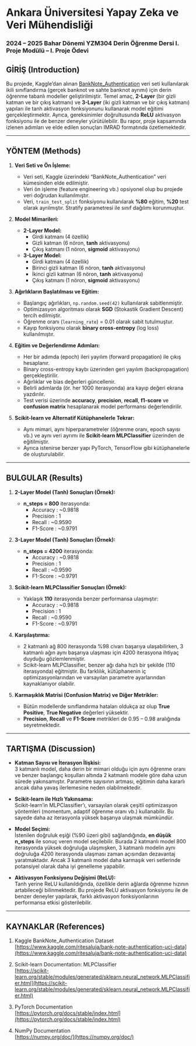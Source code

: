 # Ankara Üniversitesi Yapay Zeka ve Veri Mühendisliği

### 2024 – 2025 Bahar Dönemi YZM304 Derin Öğrenme Dersi I. Proje Modülü – I. Proje Ödevi

## GİRİŞ (Introduction)

Bu projede, Kaggle’dan
alınan [BankNote_Authentication](https://www.kaggle.com/ritesaluja/bank-note-authentication-uci-data) veri seti
kullanılarak ikili sınıflandırma (gerçek banknot ve sahte banknot ayrımı) için derin öğrenme tabanlı modeller
geliştirilmiştir. Temel amaç, **2-Layer** (bir gizli katman ve bir çıkış katmanı) ve **3-Layer** (iki gizli katman ve
bir çıkış katmanı) yapıları ile tanh aktivasyon fonksiyonunu kullanarak model eğitimi gerçekleştirmektir. Ayrıca,
gereksinimler doğrultusunda **ReLU** aktivasyon fonksiyonu ile de benzer deneyler yürütülebilir. Bu rapor, proje
kapsamında izlenen adımları ve elde edilen sonuçları IMRAD formatında özetlemektedir.

---

## YÖNTEM (Methods)

1. **Veri Seti ve Ön İşleme:**
    - Veri seti, Kaggle üzerindeki “BankNote_Authentication” veri kümesinden elde edilmiştir.
    - Veri ön işleme (feature engineering vb.) opsiyonel olup bu projede veri doğrudan kullanılmıştır.
    - Veri, `train_test_split` fonksiyonu kullanılarak **%80** eğitim, **%20** test olarak ayrılmıştır. Stratify
      parametresi ile sınıf dağılımı korunmuştur.

2. **Model Mimarileri:**
    - **2-Layer Model:**
        - Girdi katmanı (4 özellik)
        - Gizli katman (6 nöron, **tanh** aktivasyonu)
        - Çıkış katmanı (1 nöron, **sigmoid** aktivasyonu)
    - **3-Layer Model:**
        - Girdi katmanı (4 özellik)
        - Birinci gizli katman (6 nöron, **tanh** aktivasyonu)
        - İkinci gizli katman (6 nöron, **tanh** aktivasyonu)
        - Çıkış katmanı (1 nöron, **sigmoid** aktivasyonu)

3. **Ağırlıkların Başlatılması ve Eğitim:**
    - Başlangıç ağırlıkları, `np.random.seed(42)` kullanılarak sabitlenmiştir.
    - Optimizasyon algoritması olarak **SGD** (Stokastik Gradient Descent) tercih edilmiştir.
    - Öğrenme oranı (`learning_rate`) = 0.01 olarak sabit tutulmuştur.
    - Kayıp fonksiyonu olarak **binary cross-entropy** (log loss) kullanılmıştır.

4. **Eğitim ve Değerlendirme Adımları:**
    - Her bir adımda (epoch) ileri yayılım (forward propagation) ile çıkış hesaplanır.
    - Binary cross-entropy kaybı üzerinden geri yayılım (backpropagation) gerçekleştirilir.
    - Ağırlıklar ve bias değerleri güncellenir.
    - Belirli adımlarda (ör. her 1000 iterasyonda) ara kayıp değeri ekrana yazdırılır.
    - Test verisi üzerinde **accuracy**, **precision**, **recall**, **f1-score** ve **confusion matrix** hesaplanarak
      model performansı değerlendirilir.

5. **Scikit-learn ve Alternatif Kütüphanelerle Tekrar:**
    - Aynı mimari, aynı hiperparametreler (öğrenme oranı, epoch sayısı vb.) ve aynı veri ayrımı ile **Scikit-learn
      MLPClassifier** üzerinden de eğitilmiştir.
    - Ayrıca istenirse benzer yapı PyTorch, TensorFlow gibi kütüphanelerle de oluşturulabilir.

---

## BULGULAR (Results)

1. **2-Layer Model (Tanh) Sonuçları (Örnek):**
    - **n_steps = 800** iterasyonda:
        - Accuracy  : ~0.9818
        - Precision : 1
        - Recall    : ~0.9590
        - F1-Score  : ~0.9791

2. **3-Layer Model (Tanh) Sonuçları (Örnek):**
    - **n_steps = 4200** iterasyonda:
        - Accuracy  : ~0.9818
        - Precision : 1
        - Recall    : ~0.9590
        - F1-Score  : ~0.9791

3. **Scikit-learn MLPClassifier Sonuçları (Örnek):**
    - Yaklaşık **110** iterasyonda benzer performansa ulaşmıştır:
        - Accuracy  : ~0.9818
        - Precision : 1
        - Recall    : ~0.9590
        - F1-Score  : ~0.9791

4. **Karşılaştırma:**
    - 2 katmanlı ağ 800 iterasyonda %98 civarı başarıya ulaşabilirken, 3 katmanlı ağın aynı başarıya ulaşması için 4200
      iterasyona ihtiyaç duyduğu gözlemlenmiştir.
    - Scikit-learn MLPClassifier, benzer ağı daha hızlı bir şekilde (110 iterasyonda) eğitmiştir. Bu farklılık,
      kütüphanenin iç optimizasyonlarından ve varsayılan parametre ayarlarından kaynaklanıyor olabilir.

5. **Karmaşıklık Matrisi (Confusion Matrix) ve Diğer Metrikler:**
    - Bütün modellerde sınıflandırma hataları oldukça az olup **True Positive**, **True Negative** değerleri yüksektir.
    - **Precision**, **Recall** ve **F1-Score** metrikleri de 0.95 – 0.98 aralığında seyretmektedir.

---

## TARTIŞMA (Discussion)

- **Katman Sayısı ve İterasyon İlişkisi:**  
  3 katmanlı model, daha derin bir mimari olduğu için aynı öğrenme oranı ve benzer başlangıç koşulları altında 2
  katmanlı modele göre daha uzun sürede yakınsamıştır. Parametre sayısının artması, eğitimin daha kararlı ancak daha
  yavaş ilerlemesine neden olabilmektedir.

- **Scikit-learn ile Hızlı Yakınsama:**  
  Scikit-learn’in MLPClassifier’ı, varsayılan olarak çeşitli optimizasyon yöntemleri (momentum, adaptif öğrenme oranı
  vb.) kullanabilir. Bu sayede daha az iterasyonla yüksek başarıya ulaşmak mümkündür.

- **Model Seçimi:**  
  İstenilen doğruluk eşiği (%90 üzeri gibi) sağlandığında, **en düşük n_steps** ile sonuç veren model seçilebilir.
  Burada 2 katmanlı model 800 iterasyonda yüksek doğruluğa ulaşmışken, 3 katmanlı modelin aynı doğruluğa 4200
  iterasyonda ulaşması zaman açısından dezavantaj yaratmaktadır. Ancak 3 katmanlı model daha karmaşık veri setlerinde
  potansiyel olarak daha iyi genelleme yapabilir.

- **Aktivasyon Fonksiyonu Değişimi (ReLU):**  
  Tanh yerine ReLU kullanıldığında, özellikle derin ağlarda öğrenme hızının artabileceği bilinmektedir. Bu projede ReLU
  aktivasyon fonksiyonu ile de benzer deneyler yapılarak, farklı aktivasyon fonksiyonlarının performansa etkisi
  gösterilebilir.

---

## KAYNAKLAR (References)

1. Kaggle BankNote_Authentication Dataset  
   [https://www.kaggle.com/ritesaluja/bank-note-authentication-uci-data](https://www.kaggle.com/ritesaluja/bank-note-authentication-uci-data)

2. Scikit-learn Documentation: MLPClassifier  
   [https://scikit-learn.org/stable/modules/generated/sklearn.neural_network.MLPClassifier.html](https://scikit-learn.org/stable/modules/generated/sklearn.neural_network.MLPClassifier.html)

3. PyTorch Documentation  
   [https://pytorch.org/docs/stable/index.html](https://pytorch.org/docs/stable/index.html)

4. NumPy Documentation  
   [https://numpy.org/doc/](https://numpy.org/doc/)
